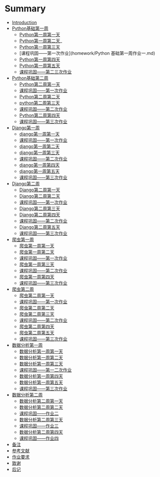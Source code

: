   # Summary

  * [Introduction](README.md)
  * [Python基础第一周]()
      * [Python第一周第一天](Python第一周第一天.md)
      * [Python第一周第二天](Python第一周第二天.md)_
      * [Python第一周第三天](Python第一周第三天.md)
      * [课程巩固——第一次作业](homework/Python 基础第一周作业一.md)
      * [Python第一周第四天](Python第一周第四天.md)
      * [Python第一周第五天](Python第一周第五天.md)
      * [课程巩固——第二三次作业](homework/第一周作业.md)
  * [Python基础第二周]()
      * [Python第二周第一天](Python第二周第一天.md)
      * [课程巩固——第一次作业](homework/第二周作业一.md)
      * [Python第二周第二天](Python第二周第二天.md)
      * [python第二周第三天](python第二周第三天.md)
      * [课程巩固——第二次作业](homework/第二周作业二.md)
      * [Python第二周第四天](Python第二周第四天.md)
      * [课程巩固——第三次作业](homework/第二周作业.md)
  * [Django第一周](ch2/README.md)
      * [django第一周第一天](django第一周第一天.md)
      * [课程巩固——第一次作业](homework/第三周作业1.md)
      * [django第一周第二天](django第一周第二天.md)
      * [django第一周第三天](django第一周第三天.md)
      * [课程巩固——第二次作业](homework/第三周作业2.md)
      * [django第一周第四天](django第一周第四天.md)
      * [django第一周第五天](django第一周第五天.md)
      * [课程巩固——第三次作业](homework/第三周作业3.md)
  * [Django第二周]()
      * [Django第二周第一天](Django第二周第一天.md)
      * [Django第二周第二天](Django第二周第二天.md)
      * [课程巩固——第一次作业](homework/第四周作业1.md)
      * [Django第二周第三天](Django第二周第三天.md)
      * [Django第二周第四天](Django第二周第四天.md)
      * [课程巩固——第二次作业](homework/第四周作业2.md)
      * [Django第二周第五天](Django第二周第五天.md)
      * [课程巩固——第三次作业](homework/第四周作业3.md)
  * [爬虫第一周]()
      *  [爬虫第一周第一天](爬虫第一周第一天.md)
      * [爬虫第一周第二天](爬虫第一周第二天.md)
      * [课程巩固——第一次作业](homework/第五周作业1.md)
      * [爬虫第一周第三天](爬虫第一周第三天.md)
      * [课程巩固——第二次作业](homework/第五周作业2.md)
      * [爬虫第一周第四天](爬虫第一周第四天.md)
      * [课程巩固——第三次作业](homework/第五周作业3.md)
  * [爬虫第二周]()
      * [爬虫第二周第一天](爬虫第二周第一天.md)
      * [课程巩固——第一次作业](homework/第六周作业1.md)
      * [爬虫第二周第二天](爬虫第二周第二天.md)
      * [爬虫第二周第三天](爬虫第二周第三天.md)
      * [课程巩固——第二次作业](homework/第六周作业2.md)
      * [爬虫第二周第四天](爬虫第二周第四天.md)
      * [爬虫第二周第五天](爬虫第二周第五天.md)
      * [课程巩固——第三次作业](homework/第六周作业3.md)
  * [数据分析第一周]()
      *  [数据分析第一周第一天](数据分析第一周第一天.md)
      * [数据分析第一周第二天](数据分析第一周第二天.md)
      * [数据分析第一周第三天](数据分析第一周第三天.md)
      * [课程巩固——第一二次作业](homework/第七周作业.md)
      * [数据分析第一周第四天](数据分析第一周第四天.md)
      * [数据分析第一周第五天](数据分析第一周第五天.md)
      * [课程巩固——第三次作业](homework/第七周作业.md)
  * [数据分析第二周]()
      * [数据分析第二周第一天](数据分析第二周第一天.md)
      * [数据分析第二周第二天](数据分析第二周第二天.md)
      * [课程巩固——作业二](homework/第八周作业.md)
      * [数据分析第二周第三天](数据分析第二周第三天.md)
      * [课程巩固——作业三](homework/第八周作业.md)
      * [数据分析第二周第四天](数据分析第二周第四天.md)
      * [课程巩固——作业四](homework/第八周作业.md)
  * [备注](ps/handbooks.md)
  * [参考文献](ps/ref.md)
  * [作业要求](homework/第三周作业3——Python后台开发基础.pdf)
  * [致谢](ps/thanks.md)
  * [后记](no_end/postscript.md)  
